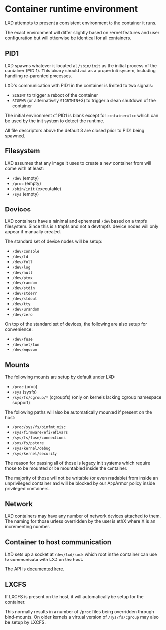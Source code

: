 # Container runtime environment
LXD attempts to present a consistent environment to the container it runs.

The exact environment will differ slightly based on kernel features and user
configuration but will otherwise be identical for all containers.

## PID1
LXD spawns whatever is located at `/sbin/init` as the initial process of the container (PID 1).
This binary should act as a proper init system, including handling re-parented processes.

LXD's communication with PID1 in the container is limited to two signals:
 - `SIGINT` to trigger a reboot of the container
 - `SIGPWR` (or alternatively `SIGRTMIN`+3) to trigger a clean shutdown of the container

The initial environment of PID1 is blank except for `container=lxc` which can
be used by the init system to detect the runtime.

All file descriptors above the default 3 are closed prior to PID1 being spawned.

## Filesystem
LXD assumes that any image it uses to create a new container from will come with at least:

 - `/dev` (empty)
 - `/proc` (empty)
 - `/sbin/init` (executable)
 - `/sys` (empty)

## Devices
LXD containers have a minimal and ephemeral `/dev` based on a tmpfs filesystem.
Since this is a tmpfs and not a devtmpfs, device nodes will only appear if manually created.

The standard set of device nodes will be setup:

 - `/dev/console`
 - `/dev/fd`
 - `/dev/full`
 - `/dev/log`
 - `/dev/null`
 - `/dev/ptmx`
 - `/dev/random`
 - `/dev/stdin`
 - `/dev/stderr`
 - `/dev/stdout`
 - `/dev/tty`
 - `/dev/urandom`
 - `/dev/zero`

On top of the standard set of devices, the following are also setup for convenience:

 - `/dev/fuse`
 - `/dev/net/tun`
 - `/dev/mqueue`

## Mounts
The following mounts are setup by default under LXD:

 - `/proc` (proc)
 - `/sys` (sysfs)
 - `/sys/fs/cgroup/*` (cgroupfs) (only on kernels lacking cgroup namespace support)

The following paths will also be automatically mounted if present on the host:

 - `/proc/sys/fs/binfmt_misc`
 - `/sys/firmware/efi/efivars`
 - `/sys/fs/fuse/connections`
 - `/sys/fs/pstore`
 - `/sys/kernel/debug`
 - `/sys/kernel/security`

The reason for passing all of those is legacy init systems which require
those to be mounted or be mountabled inside the container.

The majority of those will not be writable (or even readable) from inside an
unprivileged container and will be blocked by our AppArmor policy inside
privileged containers.

## Network
LXD containers may have any number of network devices attached to them.
The naming for those unless overridden by the user is ethX where X is an incrementing number.

## Container to host communication
LXD sets up a socket at `/dev/lxd/sock` which root in the container can use to communicate with LXD on the host.

The API is [documented here](dev-lxd.md).

## LXCFS
If LXCFS is present on the host, it will automatically be setup for the container.

This normally results in a number of `/proc` files being overridden through bind-mounts.
On older kernels a virtual version of `/sys/fs/cgroup` may also be setup by LXCFS.
